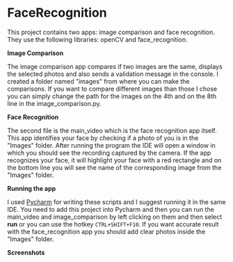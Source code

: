 # FaceRecognition

This project contains two apps: image comparison and face recognition. They use the following libraries: openCV and face_recognition.

**Image Comparison**

The image comparison app compares if two images are the same, displays the selected photos and also sends a validation message in the console. I created a folder named "images" from where you can make the comparisons. If you want to compare different images than those I chose you can simply change the path for the images on the 4th and on the 8th line in the image_comparison.py.

**Face Recognition**

The second file is the main_video which is the face recognition app itself. This app identifies your face by checking if a photo of you is in the "Images" folder.
After running the program the IDE will open a window in which you should see the recording captured by the camera. If the app recognizes your face, it will highlight your face with a red rectangle and on the bottom line you will see the name of the corresponding image from the "Images" folder.

**Running the app**

I used [Pycharm](https://www.jetbrains.com/pycharm/) for writing these scripts and I suggest running it in the same IDE. You need to add this project into Pycharm and then you can run the main_video and image_comparison by left clicking on them and then select **run** or you can use the hotkey ```CTRL+SHIFT+F10```. If you want accurate result with the face_recognition app you should add clear photos inside the "Images" folder.

**Screenshots**

